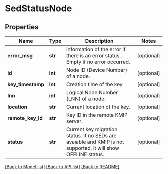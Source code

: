 # SedStatusNode

## Properties
Name | Type | Description | Notes
------------ | ------------- | ------------- | -------------
**error_msg** | **str** | information of the error if there is an error status. Empty if no error occurred. | [optional] 
**id** | **int** | Node ID (Device Number) of a node. | [optional] 
**key_timestamp** | **int** | Creation time of the key | [optional] 
**lnn** | **int** | Logical Node Number (LNN) of a node. | [optional] 
**location** | **str** | Current location of the key. | [optional] 
**remote_key_id** | **str** | Key ID in the remote KMIP server. | [optional] 
**status** | **str** | Current key migration status. If no SEDs are avaiable and KMIP is not supported, it will show OFFLINE status. | [optional] 

[[Back to Model list]](../README.md#documentation-for-models) [[Back to API list]](../README.md#documentation-for-api-endpoints) [[Back to README]](../README.md)


